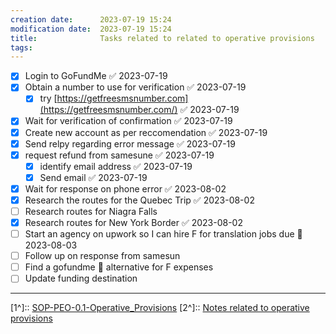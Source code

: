 ```yaml
---
creation date:		2023-07-19 15:24
modification date:	2023-07-19 15:24
title: 				Tasks related to related to operative provisions
tags:
---
```

- [x] Login to GoFundMe ✅ 2023-07-19
- [x] Obtain a number to use for verification ✅ 2023-07-19
	- [x] try [https://getfreesmsnumber.com](https://getfreesmsnumber.com/) ✅ 2023-07-19
- [x] Wait for verification of confirmation ✅ 2023-07-19
- [x] Create new account as per reccomendation ✅ 2023-07-19
- [x] Send relpy regarding error message ✅ 2023-07-19
- [x] request refund from samesune ✅ 2023-07-19
	- [x] identify email address ✅ 2023-07-19
	- [x] Send email ✅ 2023-07-19
- [x] Wait for response on phone error ✅ 2023-08-02
- [x] Research the routes for the Quebec Trip ✅ 2023-08-02
- [ ] Research routes for Niagra Falls
- [x] Research routes for New York Border ✅ 2023-08-02
- [ ] Start an agency on upwork so I can hire F for translation jobs due 📅 2023-08-03 
- [ ] Follow up on response from samesun
- [ ] Find a gofundme 📅 alternative for F expenses
- [ ] Update funding destination

---
[1^]:: [SOP-PEO-0.1-Operative_Provisions](SOP-PEO-0.1-Operative_Provisions.md)
[2^]:: [Notes related to operative provisions](Notes%20related%20to%20operative%20provisions.md)